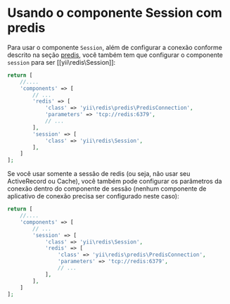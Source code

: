 Usando o componente Session com predis
===========================

Para usar o componente `Session`, além de configurar a conexão conforme descrito na seção [predis](predis.md),
você também tem que configurar o componente `session` para ser [[yii\redis\Session]]:

```php
return [
    //....
    'components' => [
        // ...
        'redis' => [
            'class' => 'yii\redis\predis\PredisConnection',
            'parameters' => 'tcp://redis:6379',
            // ...
        ],
        'session' => [
            'class' => 'yii\redis\Session',
        ],
    ]
];
```

Se você usar somente a sessão de redis (ou seja, não usar seu ActiveRecord ou Cache), você também pode configurar os parâmetros da conexão dentro do
componente de sessão (nenhum componente de aplicativo de conexão precisa ser configurado neste caso):

```php
return [
    //....
    'components' => [
        // ...
        'session' => [
            'class' => 'yii\redis\Session',
            'redis' => [
                'class' => 'yii\redis\predis\PredisConnection',
                'parameters' => 'tcp://redis:6379',
                // ...
            ],
        ],
    ]
];
```
